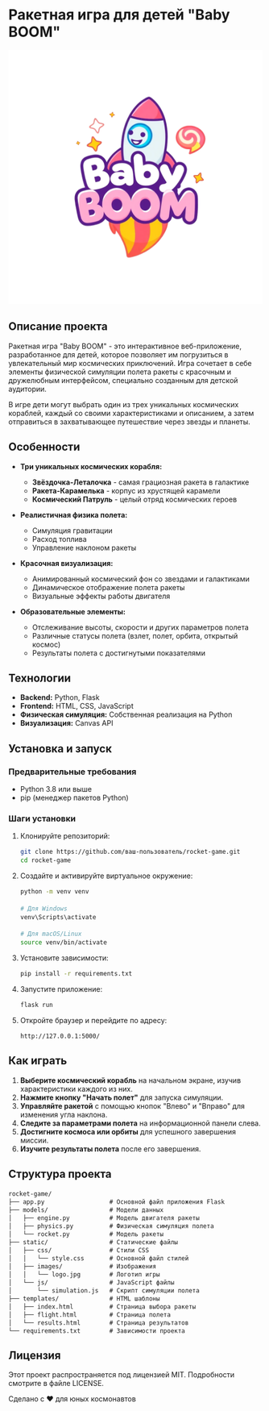 # Ракетная игра для детей "Baby BOOM"

![Логотип Baby BOOM](static/images/logo.jpg)

## Описание проекта

Ракетная игра "Baby BOOM" - это интерактивное веб-приложение, разработанное для детей, которое позволяет им погрузиться в увлекательный мир космических приключений. Игра сочетает в себе элементы физической симуляции полета ракеты с красочным и дружелюбным интерфейсом, специально созданным для детской аудитории.

В игре дети могут выбрать один из трех уникальных космических кораблей, каждый со своими характеристиками и описанием, а затем отправиться в захватывающее путешествие через звезды и планеты.

## Особенности

- **Три уникальных космических корабля:**
  - **Звёздочка-Леталочка** - самая грациозная ракета в галактике
  - **Ракета-Карамелька** - корпус из хрустящей карамели
  - **Космический Патруль** - целый отряд космических героев

- **Реалистичная физика полета:**
  - Симуляция гравитации
  - Расход топлива
  - Управление наклоном ракеты

- **Красочная визуализация:**
  - Анимированный космический фон со звездами и галактиками
  - Динамическое отображение полета ракеты
  - Визуальные эффекты работы двигателя

- **Образовательные элементы:**
  - Отслеживание высоты, скорости и других параметров полета
  - Различные статусы полета (взлет, полет, орбита, открытый космос)
  - Результаты полета с достигнутыми показателями

## Технологии

- **Backend:** Python, Flask
- **Frontend:** HTML, CSS, JavaScript
- **Физическая симуляция:** Собственная реализация на Python
- **Визуализация:** Canvas API

## Установка и запуск

### Предварительные требования

- Python 3.8 или выше
- pip (менеджер пакетов Python)

### Шаги установки

1. Клонируйте репозиторий:
   ```bash
   git clone https://github.com/ваш-пользователь/rocket-game.git
   cd rocket-game
   ```

2. Создайте и активируйте виртуальное окружение:
   ```bash
   python -m venv venv
   
   # Для Windows
   venv\Scripts\activate
   
   # Для macOS/Linux
   source venv/bin/activate
   ```

3. Установите зависимости:
   ```bash
   pip install -r requirements.txt
   ```

4. Запустите приложение:
   ```bash
   flask run
   ```

5. Откройте браузер и перейдите по адресу:
   ```
   http://127.0.0.1:5000/
   ```

## Как играть

1. **Выберите космический корабль** на начальном экране, изучив характеристики каждого из них.
2. **Нажмите кнопку "Начать полет"** для запуска симуляции.
3. **Управляйте ракетой** с помощью кнопок "Влево" и "Вправо" для изменения угла наклона.
4. **Следите за параметрами полета** на информационной панели слева.
5. **Достигните космоса или орбиты** для успешного завершения миссии.
6. **Изучите результаты полета** после его завершения.

## Структура проекта 

```
rocket-game/
├── app.py                  # Основной файл приложения Flask
├── models/                 # Модели данных
│   ├── engine.py           # Модель двигателя ракеты
│   ├── physics.py          # Физическая симуляция полета
│   └── rocket.py           # Модель ракеты
├── static/                 # Статические файлы
│   ├── css/                # Стили CSS
│   │   └── style.css       # Основной файл стилей
│   ├── images/             # Изображения
│   │   └── logo.jpg        # Логотип игры
│   └── js/                 # JavaScript файлы
│       └── simulation.js   # Скрипт симуляции полета
├── templates/              # HTML шаблоны
│   ├── index.html          # Страница выбора ракеты
│   ├── flight.html         # Страница полета
│   └── results.html        # Страница результатов
└── requirements.txt        # Зависимости проекта
```

## Лицензия

Этот проект распространяется под лицензией MIT. Подробности смотрите в файле LICENSE.


Сделано с ❤️ для юных космонавтов 